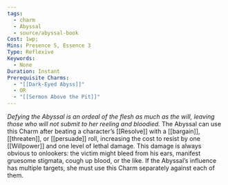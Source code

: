 ```yaml
---
tags:
  - charm
  - Abyssal
  - source/abyssal-book
Cost: 1wp;
Mins: Presence 5, Essence 3
Type: Reflexive
Keywords:
  - None
Duration: Instant
Prerequisite Charms:
  - "[[Dark-Eyed Abyss]]"
  - OR
  - "[[Sermon Above the Pit]]"
---
```

*Defying the Abyssal is an ordeal of the flesh as much as the will, leaving those who will not submit to her reeling and bloodied.*
The Abyssal can use this Charm after beating a character’s [[Resolve]] with a [[bargain]], [[threaten]], or [[persuade]] roll, increasing the cost to resist by one [[Willpower]] and one level of lethal damage. This damage is always obvious to onlookers: the victim might bleed from his ears, manifest gruesome stigmata, cough up blood, or the like. If the Abyssal’s influence has multiple targets, she must use this Charm separately against each of them.